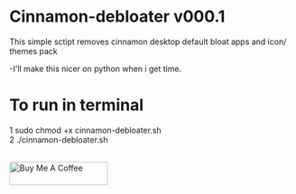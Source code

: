 # Cinnamon-debloater v000.1
 This simple sctipt removes cinnamon desktop default bloat apps and icon/ themes pack
 
-I'll make this nicer on python when i get time.

# To run in terminal
1 sudo chmod +x cinnamon-debloater.sh \
2  ./cinnamon-debloater.sh

\
<a href="https://www.buymeacoffee.com/acidburn" target="_blank"><img src="https://cdn.buymeacoffee.com/buttons/default-orange.png" alt="Buy Me A Coffee" height="41" width="174"></a>
